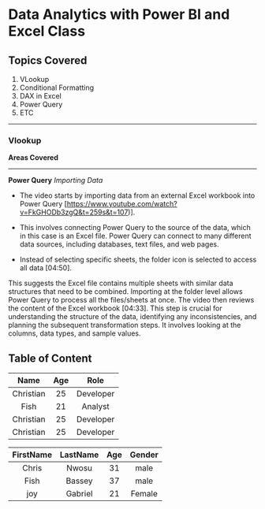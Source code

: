 # Data Analytics with Power BI and Excel Class

## Topics Covered
1. VLookup
2. Conditional Formatting
3. DAX in Excel
4. Power Query
5. ETC
_____________________________________________________________________________________
### Vlookup
**Areas Covered**

____________________________________________________________________________________
**Power Query**
  *Importing Data*
- The video starts by importing data from an external Excel workbook into Power Query [https://www.youtube.com/watch?v=FkGHODb3zgQ&t=259s&t=107)].

- This involves connecting Power Query to the source of the data, which in this case is an Excel file. Power Query can connect to many different data sources, including databases, text files, and web pages.
- Instead of selecting specific sheets, the folder icon is selected to access all data [04:50].

This suggests the Excel file contains multiple sheets with similar data structures that need to be combined. Importing at the folder level allows Power Query to process all the files/sheets at once.
The video then reviews the content of the Excel workbook [04:33].
This step is crucial for understanding the structure of the data, identifying any inconsistencies, and planning the subsequent transformation steps. It involves looking at the columns, data types, and sample values.


## Table of Content
| Name      | Age | Role        |
|:---------:|:---:|:-----------:|
| Christian | 25  | Developer   |
| Fish      | 21  | Analyst   |
| Christian | 25  | Developer   |
| Christian | 25  | Developer   |


|FirstName| LastName|	Age |Gender|
|:-------:|:-------:|:-----:|:------:|
|Chris	|Nwosu      |	31  |	male|
|Fish	|Bassey     |	37  |male|
|joy	|Gabriel    |	21  |	Female|


